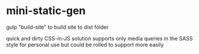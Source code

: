# mini-static-gen

gulp "build-site" to build site to dist folder

quick and dirty CSS-in-JS solution supports only media queries in the SASS style for personal use but could be rolled to support more easily
